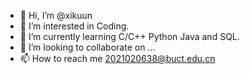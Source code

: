 - 👋 Hi, I’m @xikuun
- 👀 I’m interested in Coding.
- 🌱 I’m currently learning C/C++ Python Java and SQL.
- 💞️ I’m looking to collaborate on ...
- 📫 How to reach me 2021020638@buct.edu.cn

<!---
xikuun/xikuun is a ✨ special ✨ repository because its `README.md` (this file) appears on your GitHub profile.
You can click the Preview link to take a look at your changes.
--->
